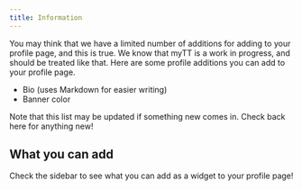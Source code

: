 ```yaml
---
title: Information
---
```


You may think that we have a limited number of additions for adding to your profile page, and this is true. We know that myTT is a work in progress, and should be treated like that. Here are some profile additions you can add to your profile page.

- Bio (uses Markdown for easier writing)
- Banner color

Note that this list may be updated if something new comes in. Check back here for anything new!

## What you can add
Check the sidebar to see what you can add as a widget to your profile page!